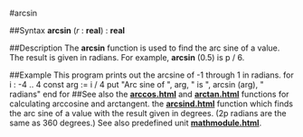 
#arcsin

##Syntax
**arcsin** (*r* : **real**) : **real**

##Description
The **arcsin** function is used to find the arc sine of a value. The result is given in radians. For example, **arcsin** (0.5) is p / 6.

##Example
This program prints out the arcsine of -1 through 1 in radians.
        for i : -4 .. 4
            const arg := i / 4
            put "Arc sine of ", arg, " is ",
                arcsin (arg), " radians"
        end for
##See also
the **[arccos.html](arccos)** and **[arctan.html](arctan)** functions for calculating arccosine and arctangent.
the **[arcsind.html](arcsind)** function which finds the arc sine of a value with the result given in degrees. (2p radians are the same as 360 degrees.)
See also predefined unit **[mathmodule.html](Math)**.
